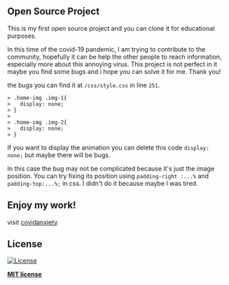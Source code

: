 ## Open Source Project
This is my first open source project and you can clone it for educational purposes.

In this time of the covid-19 pandemic, I am trying to contribute to the community, hopefully it can be help the other people to reach information, especially more about this annoying virus. This project is not perfect in it maybe you find some bugs and i hope you can solve it for me. Thank you!

the bugs you can find it at `/css/style.css` in line `251`.


    > .home-img .img-1{
    > 	display: none;
    > }
    >
    > .home-img .img-2{
    >	display: none;
    > } 
    
    

If you want to display the animation you can delete this code `display: none;` but maybe there will be bugs.

In this case the bug may not be complicated because it's just the image position. You can try fixing its position using `padding-right :...%` and `padding-top:...%;` in css. I didn't do it because maybe I was tired.

## Enjoy my work!
visit [covidanxiety](https://covid-anxiety.herokuapp.com/)


## License

[![License](http://img.shields.io/:license-mit-blue.svg?style=flat-square)](http://badges.mit-license.org)

**[MIT license](http://opensource.org/licenses/mit-license.php)**
